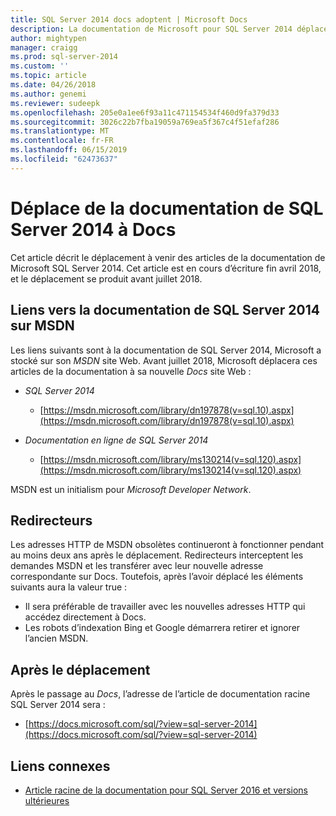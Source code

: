 ```yaml
---
title: SQL Server 2014 docs adoptent | Microsoft Docs
description: La documentation de Microsoft pour SQL Server 2014 déplacera avant juillet 2018, à partir de MSDN ici sur docs.
author: mightypen
manager: craigg
ms.prod: sql-server-2014
ms.custom: ''
ms.topic: article
ms.date: 04/26/2018
ms.author: genemi
ms.reviewer: sudeepk
ms.openlocfilehash: 205e0a1ee6f93a11c471154534f460d9fa379d33
ms.sourcegitcommit: 3026c22b7fba19059a769ea5f367c4f51efaf286
ms.translationtype: MT
ms.contentlocale: fr-FR
ms.lasthandoff: 06/15/2019
ms.locfileid: "62473637"
---
```

# <a name="documentation-for-sql-server-2014-is-moving-to-docs"></a>Déplace de la documentation de SQL Server 2014 à Docs

Cet article décrit le déplacement à venir des articles de la documentation de Microsoft SQL Server 2014. Cet article est en cours d’écriture fin avril 2018, et le déplacement se produit avant juillet 2018.

## <a name="links-to-sql-server-2014-documentation-on-msdn"></a>Liens vers la documentation de SQL Server 2014 sur MSDN

Les liens suivants sont à la documentation de SQL Server 2014, Microsoft a stocké sur son *MSDN* site Web. Avant juillet 2018, Microsoft déplacera ces articles de la documentation à sa nouvelle *Docs* site Web :

- *SQL Server 2014*
    - [https://msdn.microsoft.com/library/dn197878(v=sql.10).aspx](https://msdn.microsoft.com/library/dn197878(v=sql.10).aspx)

- *Documentation en ligne de SQL Server 2014*
    - [https://msdn.microsoft.com/library/ms130214(v=sql.120).aspx](https://msdn.microsoft.com/library/ms130214(v=sql.120).aspx)

MSDN est un initialism pour *Microsoft Developer Network*.


## <a name="redirectors"></a>Redirecteurs

Les adresses HTTP de MSDN obsolètes continueront à fonctionner pendant au moins deux ans après le déplacement. Redirecteurs interceptent les demandes MSDN et les transférer avec leur nouvelle adresse correspondante sur Docs. Toutefois, après l’avoir déplacé les éléments suivants aura la valeur true :

- Il sera préférable de travailler avec les nouvelles adresses HTTP qui accédez directement à Docs.
- Les robots d’indexation Bing et Google démarrera retirer et ignorer l’ancien MSDN.


## <a name="after-the-move"></a>Après le déplacement

Après le passage au *Docs*, l’adresse de l’article de documentation racine SQL Server 2014 sera :

- [https://docs.microsoft.com/sql/?view=sql-server-2014](https://docs.microsoft.com/sql/?view=sql-server-2014)


## <a name="related-links"></a>Liens connexes

- [Article racine de la documentation pour SQL Server 2016 et versions ultérieures](https://docs.microsoft.com/sql/?view=sql-server-2016)

